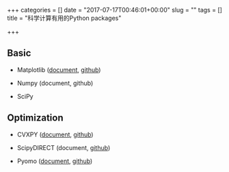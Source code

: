 +++
categories = []
date = "2017-07-17T00:46:01+00:00"
slug = ""
tags = []
title = "科学计算有用的Python packages"

+++


## Basic

* Matplotlib ([document](https://matplotlib.org/contents.html), [github](https://github.com/matplotlib/matplotlib))

* Numpy (document, github)

* SciPy

## Optimization

* CVXPY ([document](http://www.cvxpy.org/en/latest/tutorial/index.html), [github](https://github.com/cvxgrp/cvxpy))

* ScipyDIRECT (document, [github](https://github.com/andim/scipydirect))
* Pyomo ([document](http://www.pyomo.org/documentation), [github](https://github.com/Pyomo/pyomo))